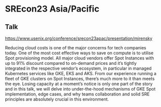 # SREcon23 Asia/Pacific

## Talk

https://www.usenix.org/conference/srecon23apac/presentation/mirensky

Reducing cloud costs is one of the major concerns for tech companies today. One of the most cost effective ways to save on compute is to utilise Spot provisioning model. All major cloud vendors offer Spot Instances with up to 91% discount compared to on-demand prices and it’s tightly integrated in the respective vendor’s ecosystem, in particular in managed Kubernetes services like GKE, EKS and AKS. From our experience running a fleet of GKE clusters on Spot Instances, there’s much more to it than meets the eye. Losing capacity at a moment’s notice is only one part of the story and in this talk, we will delve into under-the-hood mechanisms of GKE Spot implementation, edge cases, and why teams collaboration and solid SRE principles are absolutely crucial in this environment.
